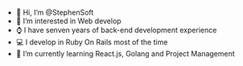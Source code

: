 - 👋 Hi, I’m @StephenSoft
- 👀 I’m interested in Web develop
- ⌚️ I have senven years of back-end development experience
- 💻 I develop in Ruby On Rails most of the time
- 🌱 I’m currently learning React.js, Golang and Project Management

